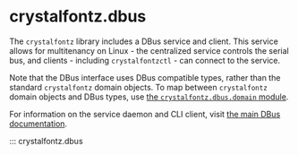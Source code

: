 # crystalfontz.dbus

The `crystalfontz` library includes a DBus service and client. This service allows for multitenancy on Linux - the centralized service controls the serial bus, and clients - including `crystalfontzctl` - can connect to the service.

Note that the DBus interface uses DBus compatible types, rather than the standard `crystalfontz` domain objects. To map between `crystalfontz` domain objects and DBus types, use [the `crystalfontz.dbus.domain` module](./crystalfontz.dbus.domain.md).

For information on the service daemon and CLI client, visit [the main DBus documentation](../dbus/index.md).

::: crystalfontz.dbus
